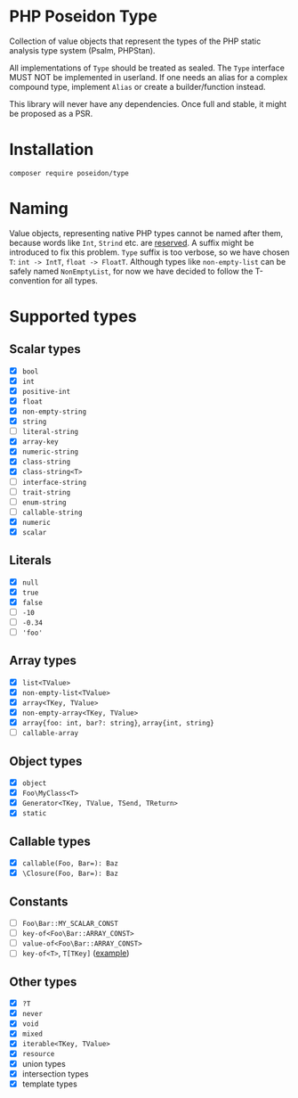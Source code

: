 # PHP Poseidon Type

Collection of value objects that represent the types of the PHP static analysis type system (Psalm, PHPStan).

All implementations of `Type` should be treated as sealed. The `Type` interface MUST NOT be implemented in userland.
If one needs an alias for a complex compound type, implement `Alias` or create a builder/function instead.

This library will never have any dependencies. Once full and stable, it might be proposed as a PSR.

# Installation

```
composer require poseidon/type
```

# Naming

Value objects, representing native PHP types cannot be named after them, because words like `Int`, `Strind` etc. are [reserved](https://www.php.net/manual/en/reserved.php).
A suffix might be introduced to fix this problem. `Type` suffix is too verbose, so we have chosen `T`: `int -> IntT`, `float -> FloatT`.
Although types like `non-empty-list` can be safely named `NonEmptyList`, for now we have decided to follow the T-convention for all types.

# Supported types

## Scalar types

- [x] `bool`
- [x] `int`
- [x] `positive-int`
- [x] `float`
- [x] `non-empty-string`
- [x] `string`
- [ ] `literal-string`
- [x] `array-key`
- [x] `numeric-string`
- [x] `class-string`
- [x] `class-string<T>`
- [ ] `interface-string`
- [ ] `trait-string`
- [ ] `enum-string`
- [ ] `callable-string`
- [x] `numeric`
- [x] `scalar`

## Literals

- [x] `null`
- [x] `true`
- [x] `false`
- [ ] `-10`
- [ ] `-0.34`
- [ ] `'foo'`

## Array types

- [x] `list<TValue>`
- [x] `non-empty-list<TValue>`
- [x] `array<TKey, TValue>`
- [x] `non-empty-array<TKey, TValue>`
- [x] `array{foo: int, bar?: string}`, `array{int, string}`
- [ ] `callable-array`

## Object types

- [x] `object`
- [x] `Foo\MyClass<T>`
- [x] `Generator<TKey, TValue, TSend, TReturn>`
- [x] `static`

## Callable types

- [x] `callable(Foo, Bar=): Baz`
- [x] `\Closure(Foo, Bar=): Baz`

## Constants

- [ ] `Foo\Bar::MY_SCALAR_CONST`
- [ ] `key-of<Foo\Bar::ARRAY_CONST>`
- [ ] `value-of<Foo\Bar::ARRAY_CONST>`
- [ ] `key-of<T>`, `T[TKey]` ([example](https://psalm.dev/r/3e935ed485)) 

## Other types

- [x] `?T`
- [x] `never`
- [x] `void`
- [x] `mixed`
- [x] `iterable<TKey, TValue>`
- [x] `resource`
- [x] union types
- [x] intersection types
- [x] template types

